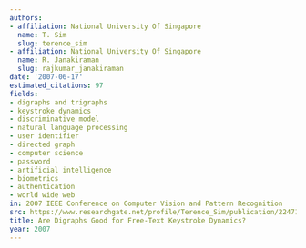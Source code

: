 ```yaml
---
authors:
- affiliation: National University Of Singapore
  name: T. Sim
  slug: terence_sim
- affiliation: National University Of Singapore
  name: R. Janakiraman
  slug: rajkumar_janakiraman
date: '2007-06-17'
estimated_citations: 97
fields:
- digraphs and trigraphs
- keystroke dynamics
- discriminative model
- natural language processing
- user identifier
- directed graph
- computer science
- password
- artificial intelligence
- biometrics
- authentication
- world wide web
in: 2007 IEEE Conference on Computer Vision and Pattern Recognition
src: https://www.researchgate.net/profile/Terence_Sim/publication/224716304_Are_Digraphs_Good_for_Free-Text_Keystroke_Dynamics/links/00b7d52a6b3e7478ed000000.pdf
title: Are Digraphs Good for Free-Text Keystroke Dynamics?
year: 2007
---
```

